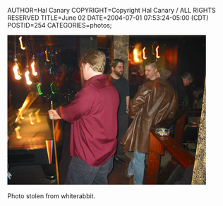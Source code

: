 AUTHOR=Hal Canary
COPYRIGHT=Copyright Hal Canary / ALL RIGHTS RESERVED
TITLE=June 02
DATE=2004-07-01 07:53:24-05:00 (CDT)
POSTID=254
CATEGORIES=photos;

[![[]](/images/halo_2004-06-02_wr_img_1148.jpg)](http://www.clubinferno.com/gallery.php?op=album&id=HaLO_2004_Jun_02()(pix_by_WR)#)

Photo stolen from whiterabbit.
